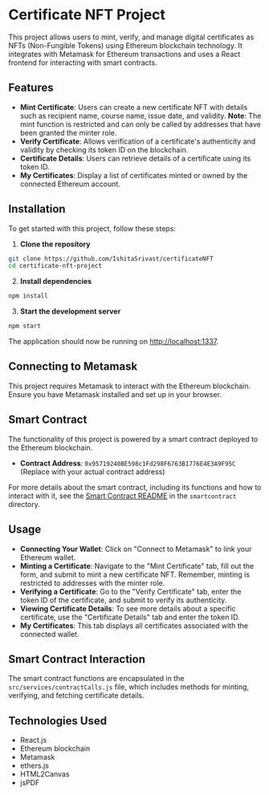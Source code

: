 # Certificate NFT Project

This project allows users to mint, verify, and manage digital certificates as NFTs (Non-Fungible Tokens) using Ethereum blockchain technology. It integrates with Metamask for Ethereum transactions and uses a React frontend for interacting with smart contracts.

## Features

- **Mint Certificate**: Users can create a new certificate NFT with details such as recipient name, course name, issue date, and validity. 
    **Note**: The mint function is restricted and can only be called by addresses that have been granted the minter role.
- **Verify Certificate**: Allows verification of a certificate's authenticity and validity by checking its token ID on the blockchain.
- **Certificate Details**: Users can retrieve details of a certificate using its token ID.
- **My Certificates**: Display a list of certificates minted or owned by the connected Ethereum account.

## Installation

To get started with this project, follow these steps:

1. **Clone the repository**

```bash
git clone https://github.com/IshitaSrivast/certificateNFT
cd certificate-nft-project
```

2. **Install dependencies**

```bash
npm install
```

3. **Start the development server**

```bash
npm start
```

The application should now be running on [http://localhost:1337](http://localhost:1337).

## Connecting to Metamask

This project requires Metamask to interact with the Ethereum blockchain. Ensure you have Metamask installed and set up in your browser.

## Smart Contract

The functionality of this project is powered by a smart contract deployed to the Ethereum blockchain.

- **Contract Address**: `0x95719240BE598c1Fd298F6763B1776E4E3A9F95C` (Replace with your actual contract address)

For more details about the smart contract, including its functions and how to interact with it, see the [Smart Contract README](smartcontract/README.md) in the `smartcontract` directory.

## Usage

- **Connecting Your Wallet**: Click on "Connect to Metamask" to link your Ethereum wallet.
- **Minting a Certificate**: Navigate to the "Mint Certificate" tab, fill out the form, and submit to mint a new certificate NFT. Remember, minting is restricted to addresses with the minter role.
- **Verifying a Certificate**: Go to the "Verify Certificate" tab, enter the token ID of the certificate, and submit to verify its authenticity.
- **Viewing Certificate Details**: To see more details about a specific certificate, use the "Certificate Details" tab and enter the token ID.
- **My Certificates**: This tab displays all certificates associated with the connected wallet.

## Smart Contract Interaction

The smart contract functions are encapsulated in the `src/services/contractCalls.js` file, which includes methods for minting, verifying, and fetching certificate details.

## Technologies Used

- React.js
- Ethereum blockchain
- Metamask
- ethers.js
- HTML2Canvas
- jsPDF

